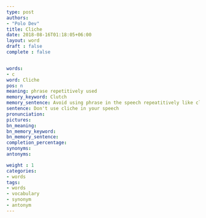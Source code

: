 ```yaml
---
type: post
authors:
- "Polo Dev"
title: Cliche
date: 2018-08-16T01:18:05+06:00
layout: word
draft : false
complete : false


words:
- c
word: Cliche
pos: n
meaning: phrase repetitively used
memory_keyword: Clutch
memory_sentence: Avoid using phrase in the speech repeatitively like clutch in an automobile
sentence: Don't use cliche in your speech
pronunciation:
pictures:
bn_meaning: 
bn_memory_keyword: 
bn_memory_sentence:
completion_percentage:
synonyms:
antonyms:

weight : 1
categories:
- words
tags:
- words
- vocabulary
- synonym
- antonym
---
```

